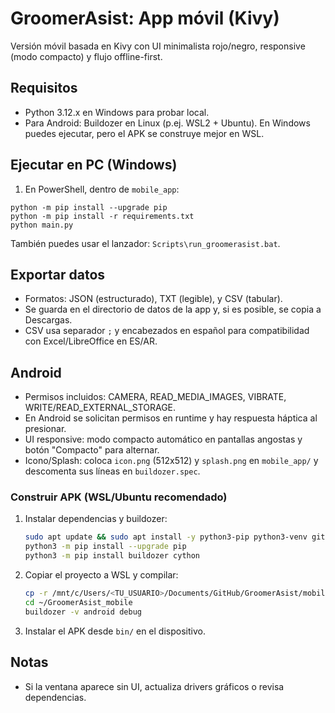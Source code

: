 # GroomerAsist: App móvil (Kivy)

Versión móvil basada en Kivy con UI minimalista rojo/negro, responsive (modo compacto) y flujo offline-first.

## Requisitos

- Python 3.12.x en Windows para probar local.
- Para Android: Buildozer en Linux (p.ej. WSL2 + Ubuntu). En Windows puedes ejecutar, pero el APK se construye mejor en WSL.

## Ejecutar en PC (Windows)

1. En PowerShell, dentro de `mobile_app`:

```
python -m pip install --upgrade pip
python -m pip install -r requirements.txt
python main.py
```

También puedes usar el lanzador: `Scripts\run_groomerasist.bat`.

## Exportar datos

- Formatos: JSON (estructurado), TXT (legible), y CSV (tabular).
- Se guarda en el directorio de datos de la app y, si es posible, se copia a Descargas.
- CSV usa separador `;` y encabezados en español para compatibilidad con Excel/LibreOffice en ES/AR.

## Android

- Permisos incluidos: CAMERA, READ_MEDIA_IMAGES, VIBRATE, WRITE/READ_EXTERNAL_STORAGE.
- En Android se solicitan permisos en runtime y hay respuesta háptica al presionar.
- UI responsive: modo compacto automático en pantallas angostas y botón "Compacto" para alternar.
- Icono/Splash: coloca `icon.png` (512x512) y `splash.png` en `mobile_app/` y descomenta sus líneas en `buildozer.spec`.

### Construir APK (WSL/Ubuntu recomendado)

1. Instalar dependencias y buildozer:
   ```bash
   sudo apt update && sudo apt install -y python3-pip python3-venv git zip unzip openjdk-17-jdk
   python3 -m pip install --upgrade pip
   python3 -m pip install buildozer cython
   ```
2. Copiar el proyecto a WSL y compilar:
   ```bash
   cp -r /mnt/c/Users/<TU_USUARIO>/Documents/GitHub/GroomerAsist/mobile_app ~/GroomerAsist_mobile
   cd ~/GroomerAsist_mobile
   buildozer -v android debug
   ```
3. Instalar el APK desde `bin/` en el dispositivo.

## Notas

- Si la ventana aparece sin UI, actualiza drivers gráficos o revisa dependencias.
